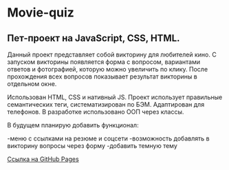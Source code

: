 # Movie-quiz

## Пет-проект на JavaScript, CSS, HTML.

Данный проект представляет собой викторину для любителей кино. С запуском викторины появляется форма с вопросом, вариантами ответов и фотографией, которую можно увеличить по клику. После прохождения всех вопросов показывает результат викторины в отдельном окне.

Использован HTML, CSS и нативный JS.
Проект использует правильные семантических теги, систематизирован по БЭМ.
Адаптирован для телефонов.
В разработке использовано ООП через классы.

В будущем планирую добавить функционал:

-меню с ссылками на резюме и соцсети
-возможность добавлять в викторину вопросы через форму
-добавить темную тему


[Ссылка на GitHub Pages](https://latypovroman.github.io/movie-test/)

